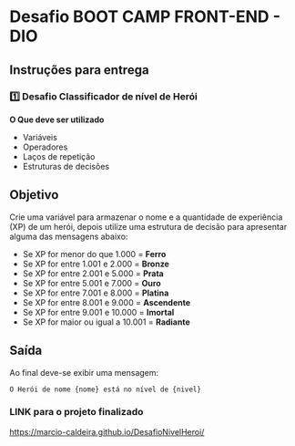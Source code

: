 # Desafio BOOT CAMP FRONT-END - DIO

## Instruções para entrega

### 1️⃣ Desafio Classificador de nível de Herói

**O Que deve ser utilizado**

- Variáveis
- Operadores
- Laços de repetição
- Estruturas de decisões

## Objetivo

Crie uma variável para armazenar o nome e a quantidade de experiência (XP) de um herói, depois utilize uma estrutura de decisão para apresentar alguma das mensagens abaixo:

- Se XP for menor do que 1.000 = **Ferro**
- Se XP for entre 1.001 e 2.000 = **Bronze**
- Se XP for entre 2.001 e 5.000 = **Prata**
- Se XP for entre 5.001 e 7.000 = **Ouro**
- Se XP for entre 7.001 e 8.000 = **Platina**
- Se XP for entre 8.001 e 9.000 = **Ascendente**
- Se XP for entre 9.001 e 10.000 = **Imortal**
- Se XP for maior ou igual a 10.001 = **Radiante**

## Saída

Ao final deve-se exibir uma mensagem:

```
O Herói de nome {nome} está no nível de {nivel}
```
### LINK para o projeto finalizado
https://marcio-caldeira.github.io/DesafioNivelHeroi/
